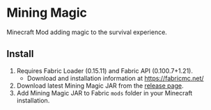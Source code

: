 # Mining Magic

Minecraft Mod adding magic to the survival experience.

## Install

1. Requires Fabric Loader (0.15.11) and Fabric API (0.100.7+1.21). 
    * Download and installation information at https://fabricmc.net/
2. Download latest Mining Magic JAR from the [release page](https://github.com/NuhlOwl/mining_magic/releases).
3. Add Mining Magic JAR to Fabric `mods` folder in your Minecraft installation.